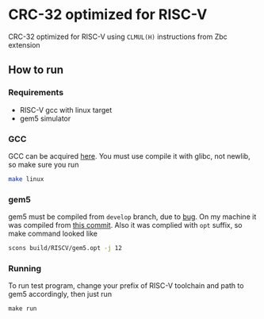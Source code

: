 # CRC-32 optimized for RISC-V

CRC-32 optimized for RISC-V using `CLMUL(H)` instructions from Zbc extension

## How to run
### Requirements
* RISC-V gcc with linux target
* gem5 simulator

### GCC
GCC can be acquired [here](https://github.com/riscv-collab/riscv-gnu-toolchain).
You must use compile it with glibc, not newlib, so make sure you run
```bash
make linux
```
### gem5 
gem5 must be compiled from `develop` branch, due to [bug](https://gem5.atlassian.net/browse/GEM5-1276).
On my machine it was compiled from [this commit](https://gem5.googlesource.com/public/gem5/+/1b2252cbc0dbd2473f0e106775419dd8b87992f9).
Also it was complied with `opt` suffix, so make command looked like
```bash
scons build/RISCV/gem5.opt -j 12
```

### Running
To run test program, change your prefix of RISC-V toolchain and path to gem5 accordingly, then just run 
```
make run
```
